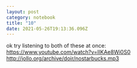 ```yaml
---
layout: post
category: notebook
title: "10"
date: 2021-05-26T19:13:36.096Z
---
```

ok try listening to both of these at once: \
<https://www.youtube.com/watch?v=IIKAe8Wi0S0> \
<http://jollo.org/archive/doir/nostarbucks.mp3>